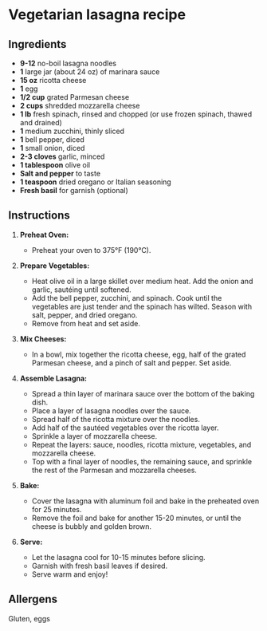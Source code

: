 # Vegetarian lasagna recipe


## Ingredients

- **9-12** no-boil lasagna noodles
- **1** large jar (about 24 oz) of marinara sauce
- **15 oz** ricotta cheese
- **1** egg
- **1/2 cup** grated Parmesan cheese
- **2 cups** shredded mozzarella cheese
- **1 lb** fresh spinach, rinsed and chopped (or use frozen spinach, thawed and drained)
- **1** medium zucchini, thinly sliced
- **1** bell pepper, diced
- **1** small onion, diced
- **2-3 cloves** garlic, minced
- **1 tablespoon** olive oil
- **Salt and pepper** to taste
- **1 teaspoon** dried oregano or Italian seasoning
- **Fresh basil** for garnish (optional)


## Instructions

1. **Preheat Oven:**
   - Preheat your oven to 375°F (190°C).

2. **Prepare Vegetables:**
   - Heat olive oil in a large skillet over medium heat. Add the onion and garlic, sautéing until softened.
   - Add the bell pepper, zucchini, and spinach. Cook until the vegetables are
     just tender and the spinach has wilted. Season with salt, pepper, and
     dried oregano.
   - Remove from heat and set aside.

3. **Mix Cheeses:**
   - In a bowl, mix together the ricotta cheese, egg, half of the grated Parmesan cheese, and a pinch of salt and pepper. Set aside.

4. **Assemble Lasagna:**
   - Spread a thin layer of marinara sauce over the bottom of the baking dish.
   - Place a layer of lasagna noodles over the sauce.
   - Spread half of the ricotta mixture over the noodles.
   - Add half of the sautéed vegetables over the ricotta layer.
   - Sprinkle a layer of mozzarella cheese.
   - Repeat the layers: sauce, noodles, ricotta mixture, vegetables, and mozzarella cheese.
   - Top with a final layer of noodles, the remaining sauce, and sprinkle the rest of the Parmesan and mozzarella cheeses.

5. **Bake:**
   - Cover the lasagna with aluminum foil and bake in the preheated oven for 25 minutes.
   - Remove the foil and bake for another 15-20 minutes, or until the cheese is bubbly and golden brown.

6. **Serve:**
   - Let the lasagna cool for 10-15 minutes before slicing.
   - Garnish with fresh basil leaves if desired.
   - Serve warm and enjoy!

## Allergens 
Gluten, eggs